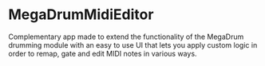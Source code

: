 # MegaDrumMidiEditor
Complementary app made to extend the functionality of the MegaDrum drumming module with an easy to use UI that lets you apply custom logic in order to remap, gate and edit MIDI notes in various ways.
